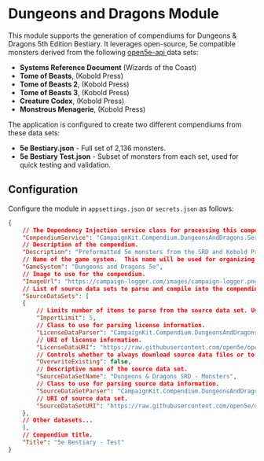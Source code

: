 ﻿
# Dungeons and Dragons Module

This module supports the generation of compendiums for Dungeons & Dragons 5th Edition Bestiary. It leverages open-source, 5e compatible monsters derived from the following [open5e-api ](https://github.com/open5e/open5e-api) data sets:

* **Systems Reference Document** (Wizards of the Coast)
* **Tome of Beasts**, (Kobold Press)
* **Tome of Beasts 2**, (Kobold Press)
* **Tome of Beasts 3**, (Kobold Press)
* **Creature Codex**, (Kobold Press)
* **Monstrous Menagerie**, (Kobold Press)

The application is configured to create two different compendiums from these data sets:

* **5e Bestiary.json** - Full set of 2,136 monsters.
* **5e Bestiary Test.json** - Subset of monsters from each set, used for quick testing and validation.

## Configuration

Configure the module in `appsettings.json` or `secrets.json` as follows:

```json
{
    // The Dependency Injection service class for processing this compendium.
    "CompendiumService": "CampaignKit.Compendium.DungeonsAndDragons.Services.IDungeonsAndDragonsCompendiumService_5e, CampaignKit.Compendium.DungeonsAndDragons.dll",
    // Description of the compendium.
    "Description": "Preformatted 5e monsters from the SRD and Kobold Press.",
    // Name of the game system.  This name will be used for organizing generated files.  Make sure it's a path safe string.  (avoid special characters)
    "GameSystem": "Dungeons and Dragons 5e",
    // Image to use for the compendium.
    "ImageUrl": "https://campaign-logger.com/images/campaign-logger.png",
    // List of source data sets to parse and compile into the compendium.
    "SourceDataSets": [
    {
        // Limits number of items to parse from the source data set. Useful for testing purposes.
        "ImportLimit": 5,
        // Class to use for parsing license information.
        "LicenseDataParser": "CampaignKit.Compendium.DungeonsAndDragons.Common.License",
        // URI of license information.
        "LicenseDataURI": "https://raw.githubusercontent.com/open5e/open5e-api/main/data/WOTC_5e_SRD_v5.1/document.json",
        // Controls whether to always download source data files or to only download once.
        "OverwriteExisting": false,
        // Descriptive name of the source data set.
        "SourceDataSetName": "Dungeons & Dragons SRD - Monsters",
        // Class to use for parsing source data information.
        "SourceDataSetParser": "CampaignKit.Compendium.DungeonsAndDragons.SRD.SRDCreature",
        // URI of source data set.
        "SourceDataSetURI": "https://raw.githubusercontent.com/open5e/open5e-api/main/data/WOTC_5e_SRD_v5.1/monsters.json"
    },
    // Other datasets...
    ],
    // Compendium title.
    "Title": "5e Bestiary - Test"
}
```

